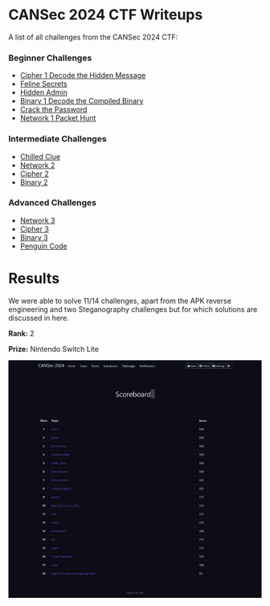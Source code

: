 # CANSec 2024 CTF Writeups

A list of all challenges from the CANSec 2024 CTF:

### Beginner Challenges
- [Cipher 1 Decode the Hidden Message](./beginner/Cipher_1_Decode_the_Hidden_Message)
- [Feline Secrets](./beginner/Feline_Secrets)
- [Hidden Admin](./beginner/Hidden_Admin)
- [Binary 1 Decode the Compiled Binary](./beginner/Binary_1_Decode_the_Compiled_Binary)
- [Crack the Password](./beginner/Crack_the_Password)
- [Network 1 Packet Hunt](./beginner/Network_1_Packet_Hunt)

### Intermediate Challenges
- [Chilled Clue](./intermediate/Chilled_Clue)
- [Network 2](./intermediate/Network_2)
- [Cipher 2](./intermediate/Cipher_2)
- [Binary 2](./intermediate/Binary_2)

### Advanced Challenges
- [Network 3](./advanced/Network_3)
- [Cipher 3](./advanced/Cipher_3)
- [Binary 3](./advanced/Binary_3)
- [Penguin Code](./advanced/Penguin_Code)

# Results
We were able to solve 11/14 challenges, apart from the APK reverse engineering and two Steganography challenges but for which solutions are discussed in here.

**Rank:**  2

**Prize:** Nintendo Switch Lite

![Screen shot of ranking (gh0st) in CANSec CTF 2024](CANSec_2024_CTF_Scoreboard.png "Look for gh0st team rank")
